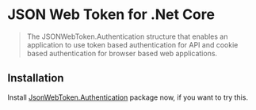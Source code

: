 # JSON Web Token for .Net Core

> The JSONWebToken.Authentication structure that enables an application to use token based authentication for API and cookie based authentication for browser based web applications.

## Installation

Install [JsonWebToken.Authentication](https://www.nuget.org/account/Packages) package now, if you want to try this. 
